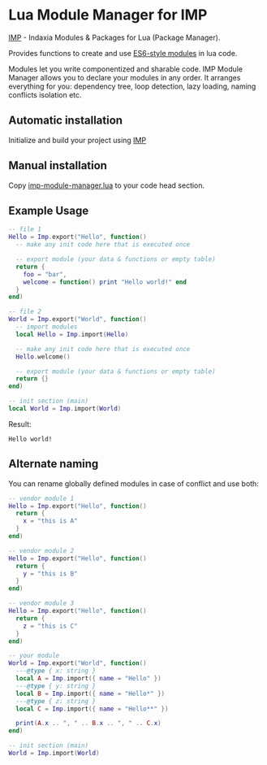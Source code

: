 # Lua Module Manager for IMP

[IMP](https://github.com/Indaxia/imp-lua) - Indaxia Modules & Packages for Lua (Package Manager).

Provides functions to create and use [ES6-style modules](https://developer.mozilla.org/en-US/docs/Web/JavaScript/Reference/Statements/export#Using_the_default_export) in lua code.

Modules let you write componentized and sharable code. IMP Module Manager allows you to declare your modules in any order. 
It arranges everything for you: dependency tree, loop detection, lazy loading, naming conflicts isolation etc.

## Automatic installation
Initialize and build your project using [IMP](https://github.com/Indaxia/imp-lua)

## Manual installation
Copy [imp-module-manager.lua](imp-module-manager.lua) to your code head section.

## Example Usage

```lua
-- file 1
Hello = Imp.export("Hello", function()
  -- make any init code here that is executed once

  -- export module (your data & functions or empty table)
  return {
    foo = "bar",
    welcome = function() print "Hello world!" end
  }
end)

-- file 2
World = Imp.export("World", function()
  -- import modules
  local Hello = Imp.import(Hello)

  -- make any init code here that is executed once
  Hello.welcome()

  -- export module (your data & functions or empty table)
  return {}
end)

-- init section (main)
local World = Imp.import(World)
```

Result:
```
Hello world!
```

## Alternate naming
You can rename globally defined modules in case of conflict and use both:

```lua
-- vendor module 1
Hello = Imp.export("Hello", function()
  return {
    x = "this is A"
  }
end)

-- vendor module 2
Hello = Imp.export("Hello", function()
  return {
    y = "this is B"
  }
end)

-- vendor module 3
Hello = Imp.export("Hello", function()
  return {
    z = "this is C"
  }
end)

-- your module
World = Imp.export("World", function()
  ---@type { x: string }
  local A = Imp.import({ name = "Hello" })
  ---@type { y: string }
  local B = Imp.import({ name = "Hello*" })
  ---@type { z: string }
  local C = Imp.import({ name = "Hello**" })

  print(A.x .. ", " .. B.x .. ", " .. C.x)
end)

-- init section (main)
World = Imp.import(World)
```
